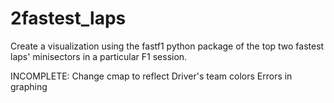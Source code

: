 # 2fastest_laps
Create a visualization using the fastf1 python package of the top two fastest laps' minisectors in a particular F1 session.

INCOMPLETE:
Change cmap to reflect Driver's team colors
Errors in graphing
